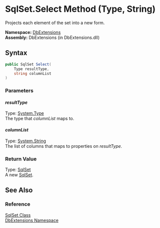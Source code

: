 SqlSet.Select Method (Type, String)
===================================
Projects each element of the set into a new form.

**Namespace:** [DbExtensions][1]  
**Assembly:** DbExtensions (in DbExtensions.dll)

Syntax
------

```csharp
public SqlSet Select(
	Type resultType,
	string columnList
)
```

### Parameters

#### *resultType*
Type: [System.Type][2]  
The type that *columnList* maps to.

#### *columnList*
Type: [System.String][3]  
The list of columns that maps to properties on *resultType*.

### Return Value
Type: [SqlSet][4]  
A new [SqlSet][4].

See Also
--------

### Reference
[SqlSet Class][4]  
[DbExtensions Namespace][1]  

[1]: ../README.md
[2]: http://msdn.microsoft.com/en-us/library/42892f65
[3]: http://msdn.microsoft.com/en-us/library/s1wwdcbf
[4]: README.md